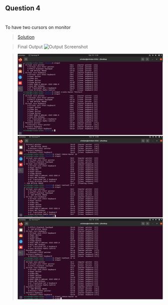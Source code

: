 
## Question 4
#
To have two cursors on monitor
>[Solution](./q4.sh)

>Final Output 
>![Output Screenshot](./output1.gif)

>![Output Screenshot](./output2.png)
>![Output Screenshot](./output3.png)
>![Output Screenshot](./output4.png)
#